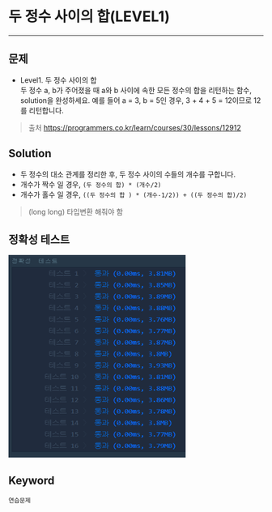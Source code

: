 # 두 정수 사이의 합(LEVEL1)
---
## 문제
- Level1. 두 정수 사이의 합<br>
두 정수 a, b가 주어졌을 때 a와 b 사이에 속한 모든 정수의 합을 리턴하는 함수, solution을 완성하세요.
예를 들어 a = 3, b = 5인 경우, 3 + 4 + 5 = 12이므로 12를 리턴합니다.

> 출처 https://programmers.co.kr/learn/courses/30/lessons/12912

## Solution
- 두 정수의 대소 관계를 정리한 후, 두 정수 사이의 수들의 개수를 구합니다.
- 개수가 짝수 일 경우, ```(두 정수의 합) * (개수/2) ```
- 개수가 홀수 일 경우, ```((두 정수의 합 ) * (개수-1/2)) + ((두 정수의 합)/2)```
> (long long) 타입변환 해줘야 함 

## 정확성 테스트
<img src="Lv1-06_confirm.PNG" width = "350" height="400">

## Keyword
```연습문제```
